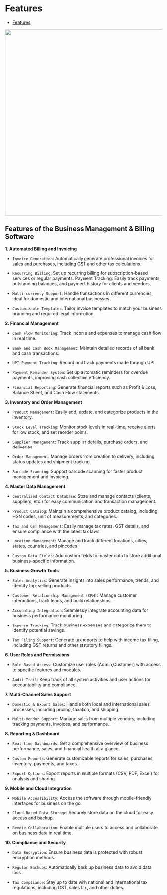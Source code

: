 # Features

- [Features](#section-1)

<a name="section-1"></a>

<img src="/docs/images/billing/features.png" width="600" />


## Features of the Business Management & Billing Software

**1. Automated Billing and Invoicing**

-   `Invoice Generation`: Automatically generate professional invoices for sales and purchases, including GST and other tax calculations.
-   `Recurring Billing`: Set up recurring billing for subscription-based services or regular payments.
   Payment Tracking: Easily track payments, outstanding balances, and payment history for clients and vendors.
-   `Multi-currency Support`: Handle transactions in different currencies, ideal for domestic and international businesses.

-   `Customizable Templates`: Tailor invoice templates to match your business branding and required legal information.


**2. Financial Management**

-   `Cash Flow Monitoring`: Track income and expenses to manage cash flow in real time.

-   `Bank and Cash Book Management`: Maintain detailed records of all bank and cash transactions.

-   `UPI Payment Tracking`: Record and track payments made through UPI.

-   `Payment Reminder System`: Set up automatic reminders for overdue payments, improving cash collection efficiency.

-   `Financial Reporting`: Generate financial reports such as Profit & Loss, Balance Sheet, and Cash Flow statements.


**3. Inventory and Order Management**

-   `Product Management`: Easily add, update, and categorize products in the inventory.

-   `Stock Level Tracking`: Monitor stock levels in real-time, receive alerts for low stock, and set reorder points.

-   `Supplier Management`: Track supplier details, purchase orders, and deliveries.

-   `Order Management`: Manage orders from creation to delivery, including status updates and shipment tracking.

-   `Barcode Scanning`: Support barcode scanning for faster product management and invoicing.

**4. Master Data Management**

-   `Centralized Contact Database`: Store and manage contacts (clients, suppliers, etc.) for easy communication and transaction management.

-   `Product Catalog`: Maintain a comprehensive product catalog, including HSN codes, unit of measurements, and categories.

-   `Tax and GST Management`: Easily manage tax rates, GST details, and ensure compliance with the latest tax laws.

-   `Location Management`: Manage and track different locations, cities, states, countries, and pincodes

-   `Custom Data Fields`: Add custom fields to master data to store additional business-specific information.

**5. Business Growth Tools**

- `Sales Analytics`: Generate insights into sales performance, trends, and identify top-selling products.

-   `Customer Relationship Management (CRM)`: Manage customer interactions, track leads, and build relationships.

-   `Accounting Integration`: Seamlessly integrate accounting data for business performance monitoring.

-   `Expense Tracking`: Track business expenses and categorize them to identify potential savings.

-   `Tax Filing Support`: Generate tax reports to help with income tax filing, including GST returns and other statutory filings.


**6. User Roles and Permissions**

-   `Role-Based Access`: Customize user roles (Admin,Customer) with access to specific features and modules.

-   `Audit Trail`: Keep track of all system activities and user actions for accountability and compliance.

**7. Multi-Channel Sales Support**

-   `Domestic & Export Sales`: Handle both local and international sales processes, including pricing, taxation, and shipping.

-   `Multi-Vendor Support`: Manage sales from multiple vendors, including tracking payments, invoices, and performance.

**8. Reporting & Dashboard**

-   `Real-time Dashboards`: Get a comprehensive overview of business performance, sales, and financial health at a glance.

-   `Custom Reports`: Generate customizable reports for sales, purchases, inventory, payments, and taxes.

-   `Export Options`: Export reports in multiple formats (CSV, PDF, Excel) for analysis and sharing.

**9. Mobile and Cloud Integration**

-   `Mobile Accessibility`: Access the software through mobile-friendly interfaces for business on the go.

-   `Cloud-Based Data Storage`: Securely store data on the cloud for easy access and backup.

-   `Remote Collaboration`: Enable multiple users to access and collaborate on business data in real time.

**10. Compliance and Security**

-    `Data Encryption`: Ensure business data is protected with robust encryption methods.

-    `Regular Backups`: Automatically back up business data to avoid data loss.

-    `Tax Compliance`: Stay up to date with national and international tax regulations, including GST, sales tax, and other duties.
